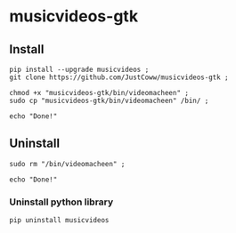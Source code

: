 # musicvideos-gtk

## Install
```
pip install --upgrade musicvideos ;
git clone https://github.com/JustCoww/musicvideos-gtk ; 

chmod +x "musicvideos-gtk/bin/videomacheen" ; 
sudo cp "musicvideos-gtk/bin/videomacheen" /bin/ ;

echo "Done!"
```

## Uninstall
```
sudo rm "/bin/videomacheen" ;

echo "Done!"
```
### Uninstall python library
```
pip uninstall musicvideos
```
